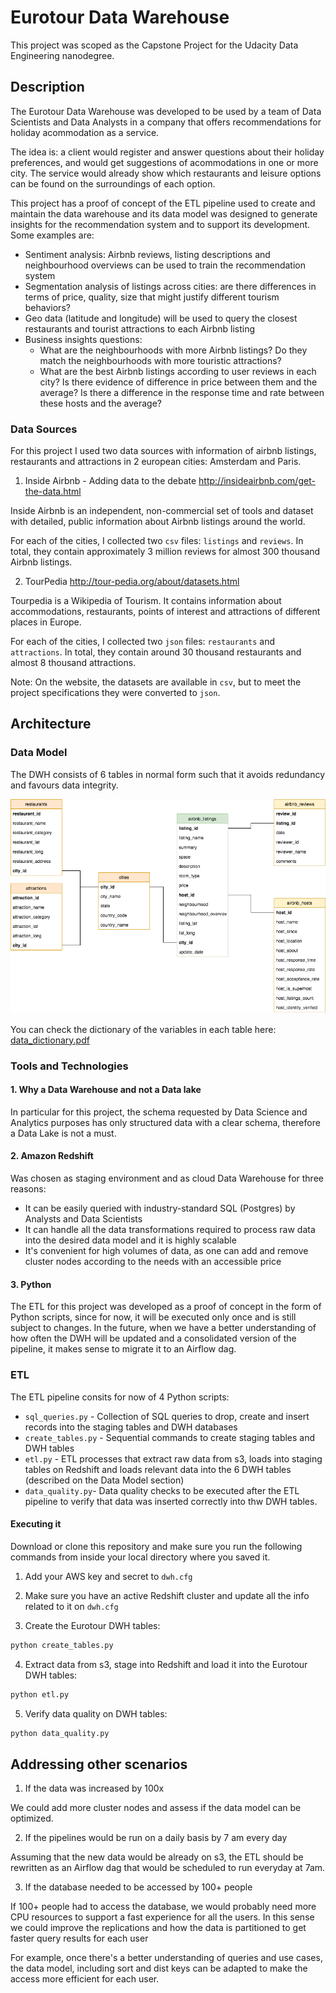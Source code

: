 # Eurotour Data Warehouse

This project was scoped as the Capstone Project for the Udacity Data Engineering nanodegree.

## Description

The Eurotour Data Warehouse was developed to be used by a team of Data Scientists and Data Analysts in a company that offers recommendations for holiday acommodation as a service. 

The idea is: a client would register and answer questions about their holiday preferences, and would get suggestions of acommodations in one or more city. The service would already show which restaurants and leisure options can be found on the surroundings of each option.

This project has a proof of concept of the ETL pipeline used to create and maintain the data warehouse and its data model was designed to generate insights for the recommendation system and to support its development. Some examples are:
- Sentiment analysis: Airbnb reviews, listing descriptions and neighbourhood overviews can be used to train the recommendation system 
- Segmentation analysis of listings across cities: are there differences in terms of price, quality, size that might justify different tourism behaviors?
- Geo data (latitude and longitude) will be used to query the closest restaurants and tourist attractions to each Airbnb listing
- Business insights questions: 
  - What are the neighbourhoods with more Airbnb listings? Do they match the neighbourhoods with more touristic attractions?
  - What are the best Airbnb listings according to user reviews in each city? Is there evidence of difference in price between them and the average? Is there a difference in the response time and rate between these hosts and the average?

### Data Sources

For this project I used two data sources with information of airbnb listings, restaurants and attractions in 2 european cities: Amsterdam and Paris.

1. Inside Airbnb - Adding data to the debate http://insideairbnb.com/get-the-data.html

Inside Airbnb is an independent, non-commercial set of tools and dataset with detailed, public information about Airbnb listings around the world. 

For each of the cities, I collected two `csv` files: `listings` and `reviews`. In total, they contain approximately 3 million reviews for almost 300 thousand Airbnb listings.

2. TourPedia http://tour-pedia.org/about/datasets.html

Tourpedia is a Wikipedia of Tourism. It contains information about accommodations, restaurants, points of interest and attractions of different places in Europe.

For each of the cities, I collected two `json` files: `restaurants` and `attractions`. In total, they contain around 30 thousand restaurants and almost 8 thousand attractions.

Note: On the website, the datasets are available in `csv`, but to meet the project specifications they were converted to `json`.

## Architecture

### Data Model

The DWH consists of 6 tables in normal form such that it avoids redundancy and favours data integrity.

![data model](docs/data_model.png)

You can check the dictionary of the variables in each table here: [data_dictionary.pdf](docs/data_dictionary.pdf)

### Tools and Technologies

#### 1. Why a Data Warehouse and not a Data lake
In particular for this project, the schema requested by Data Science and Analytics purposes has only structured data with a clear schema, therefore a Data Lake is not a must. 

#### 2. Amazon Redshift
Was chosen as staging environment and as cloud Data Warehouse for three reasons: 
- It can be easily queried with industry-standard SQL (Postgres) by Analysts and Data Scientists
- It can handle all the data transformations required to process raw data into the desired data model and it is highly scalable
- It's convenient for high volumes of data, as one can add and remove cluster nodes according to the needs with an accessible price

#### 3. Python
The ETL for this project was developed as a proof of concept in the form of Python scripts, since for now, it will be executed only once and is still subject to changes. In the future, when we have a better understanding of how often the DWH will be updated and a consolidated version of the pipeline, it makes sense to migrate it to an Airflow dag.

### ETL

The ETL pipeline consits for now of 4 Python scripts:

  * `sql_queries.py` - Collection of SQL queries to drop, create and insert records into the staging tables and DWH databases
  * `create_tables.py` - Sequential commands to create staging tables and DWH tables
  * `etl.py` - ETL processes that extract raw data from s3, loads into staging tables on Redshift and loads relevant data into the 6 DWH tables (described on the Data Model section)
  * `data_quality.py`- Data quality checks to be executed after the ETL pipeline to verify that data was inserted correctly into thw DWH tables.

#### Executing it
Download or clone this repository and make sure you run the following commands from inside your local directory where you saved it.

1. Add your AWS key and secret to `dwh.cfg`

2. Make sure you have an active Redshift cluster and update all the info related to it on `dwh.cfg`

3. Create the Eurotour DWH tables:

```python
python create_tables.py
```

4. Extract data from s3, stage into Redshift and load it into the Eurotour DWH tables:

```python
python etl.py
```

5. Verify data quality on DWH tables:

```python
python data_quality.py
```

## Addressing other scenarios

1. If the data was increased by 100x

We could add more cluster nodes and assess if the data model can be optimized.

2. If the pipelines would be run on a daily basis by 7 am every day

Assuming that the new data would be already on s3, the ETL should be rewritten as an Airflow dag that would be scheduled to run everyday at 7am.

3. If the database needed to be accessed by 100+ people

If 100+ people had to access the database, we would probably need more CPU resources to support a fast experience for all the users. In this sense we could improve
the replications and how the data is partitioned to get faster query results for each user

For example, once there's a better understanding of queries and use cases, the data model, including sort and dist keys can be adapted to make the access more efficient for each user.
